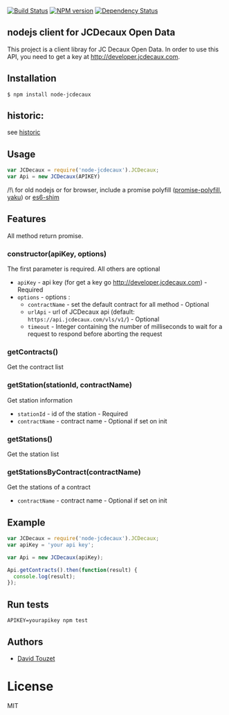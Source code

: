 [![Build Status][build-image]][build-url]
[![NPM version][npm-image]][npm-url]
[![Dependency Status][gemnasium-image]][gemnasium-url]

## nodejs client for JCDecaux Open Data

This project is a client libray for JC Decaux Open Data. In order to use this API, you need to get a key at http://developer.jcdecaux.com.

## Installation

```
$ npm install node-jcdecaux
```

## historic:
see [historic](history.md)

## Usage

```js
var JCDecaux = require('node-jcdecaux').JCDecaux;
var Api = new JCDecaux(APIKEY)
```

/!\ for old nodejs or for browser, include a promise polyfill ([promise-polyfill][promise-polyfill-url], [yaku][yaku-url]) or [es6-shim][es6-shim-url]

## Features

All method return promise.

### constructor(apiKey, options)

The first parameter is required. All others are optional

* `apiKey` - api key (for get a key go http://developer.jcdecaux.com) - Required
* `options` - options :
  - `contractName` - set the default contract for all method - Optional
  - `urlApi` - url of JCDecaux api (default: `https://api.jcdecaux.com/vls/v1/`) - Optional
  - `timeout` - Integer containing the number of milliseconds to wait for a request to respond before aborting the request

### getContracts()

Get the contract list

### getStation(stationId, contractName)

Get station information

* `stationId` - id of the station - Required
* `contractName` - contract name - Optional if set on init

### getStations()

Get the station list

### getStationsByContract(contractName)

Get the stations of a contract

* `contractName` - contract name - Optional if set on init

## Example

```js
var JCDecaux = require('node-jcdecaux').JCDecaux;
var apiKey = 'your api key';

var Api = new JCDecaux(apiKey);

Api.getContracts().then(function(result) {
  console.log(result);
});

```

## Run tests

```Shell
APIKEY=yourapikey npm test
```

## Authors

  - [David Touzet](https://github.com/eyolas)

# License

  MIT

[build-image]: https://travis-ci.org/eyolas/node-jcdecaux.svg?branch=master
[build-url]: https://travis-ci.org/eyolas/node-jcdecaux
[npm-image]: https://img.shields.io/npm/v/node-jcdecaux.svg?style=flat-square
[npm-url]: https://github.com/eyolas/node-jcdecaux
[gemnasium-image]: http://img.shields.io/gemnasium/eyolas/node-jcdecaux.svg?style=flat-square
[gemnasium-url]: https://gemnasium.com/eyolas/node-jcdecaux
[promise-polyfill-url]:https://github.com/taylorhakes/promise-polyfill
[yaku-url]:https://github.com/ysmood/yaku
[es6-shim-url]:https://github.com/paulmillr/es6-shim
